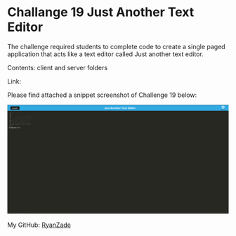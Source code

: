 # Challange 19 Just Another Text Editor

The challenge required students to complete code to create a single paged application that acts like a text editor called Just another text editor.

Contents: client and server folders

Link:

Please find attached a snippet screenshot of Challenge 19 below:

![screenshot](./screenshot.PNG "Screenshot of Google Books Search")

My GitHub: [RyanZade](https://github.com/RyanZade)
